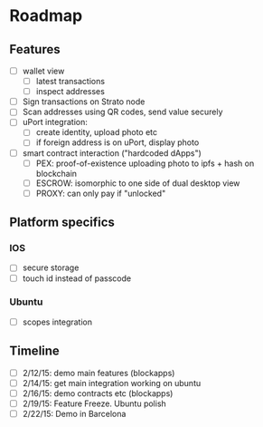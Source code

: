 # Roadmap

## Features

+ [ ] wallet view
  + [ ] latest transactions
  + [ ] inspect addresses

+ [ ] Sign transactions on Strato node
+ [ ] Scan addresses using QR codes, send value securely
+ [ ] uPort integration:
  + [ ] create identity, upload photo etc
  + [ ] if foreign address is on uPort, display photo
+ [ ] smart contract interaction ("hardcoded dApps")
  + [ ] PEX: proof-of-existence uploading photo to ipfs + hash on blockchain
  + [ ] ESCROW: isomorphic to one side of dual desktop view
  + [ ] PROXY: can only pay if "unlocked"

## Platform specifics

### IOS

+ [ ] secure storage
+ [ ] touch id instead of passcode

### Ubuntu

+ [ ] scopes integration

## Timeline

+ [ ] 2/12/15: demo main features (blockapps)
+ [ ] 2/14/15: get main integration working on ubuntu
+ [ ] 2/16/15: demo contracts etc (blockapps)
+ [ ] 2/19/15: Feature Freeze. Ubuntu polish
+ [ ] 2/22/15: Demo in Barcelona
